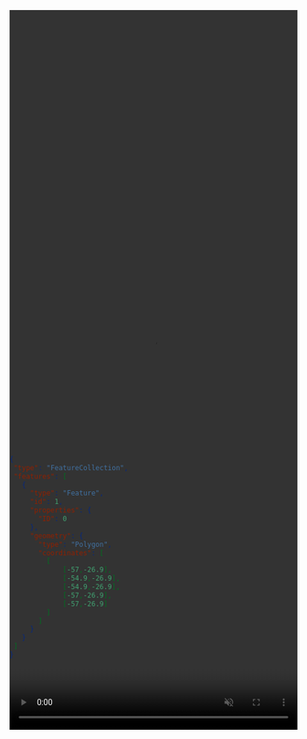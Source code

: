 <div style="position:relative;">
  <video autoplay muted loop style="position: absolute; top: 0; left: 0; width: 100%; height: 100%;">
     <source src="https://youtu.be/RnxFP4xzULk?si=_I7R8PaAvj5k5zSH" type="video/mp4">
  </video>
  
![Typing SVG](https://readme-typing-svg.herokuapp.com/?color=ff007f&size=35&center=true&vCenter=true&width=1000&lines=Hello,+I+am+Lucia!)
<h1>Acerca de mí</h1>
Soy estudiante de Ingeniería en Sistemas de Información apasionada por el desarrollo web Frontend. Me encanta crear interfaces de usuario divertidas y atractivas, y me esfuerzo por mantener una estructura de contenido simple y patrones de diseño limpios en mis proyectos. Disfruto explorando nuevas tecnologías y buscando formas de mejorar las interacciones del usuario.


<!----------------------------------------------------------------------------------------------->
[![Ashutosh's github activity graph](https://github-readme-activity-graph.vercel.app/graph?username=luciabz&bg_color=0d1117&color=ff007f&line=00b3ff&point=f9fafa&area=true&hide_border=true)](https://github.com/ashutosh00710/github-readme-activity-graph)


<div align="center">  
  <img width="49%" height="195px" src="https://github-readme-stats.vercel.app/api?username=luciabz&show_icons=true&count_private=true&hide_border=true&title_color=ff007f&icon_color=ff007f&text_color=c9d1d9&bg_color=0d1117" alt="Lucia's github stats" /> 
  
  <img width="49%" height="195px" src="https://github-readme-stats.vercel.app/api/top-langs/?username=luciabz&layout=compact&hide_border=true&title_color=ff007f&text_color=ff007f&bg_color=0d1117" />
</div> 

<!--------------------------------------------------------------------------------------------->
<p align="center">
 <img  src="https://github-readme-streak-stats.herokuapp.com?user=luciabz&theme=tokyonight_duo&hide_border=true"
</p>
<!-------------------------------------------------------------------------------------------------->
<p align="center"> ¡No dudes en contactarme si quieres hablar sobre colaboraciones, proyectos interesantes o simplemente para charlar sobre desarrollo web!
    <br/><br/><a href="https://www.linkedin.com/in/lucia-b-324a4927a" target="_blank"><img src="https://img.shields.io/badge/-LinkedIn-0A0A0B?logo=linkedin&style=for-the-badge&logoColor=white" alt="LinkedIn Badge" /></a>
    <a href="https://www.instagram.com/lucia_benitez.1/" target="_blank"><img src="https://img.shields.io/badge/-Instagram-0A0A0B?logo=instagram&style=for-the-badge&logoColor=white" alt="Instagram Badge" /></a>
    <a href="https://twitter.com/luciaabtz" target="_blank"><img src="https://img.shields.io/badge/-Twitter-0A0A0B?logo=twitter&style=for-the-badge&logoColor=white" alt="Twitter Badge" /></a>
</p>
<p align="center"><a href="https://t.me/👽" target="_blank"><img src="https://img.shields.io/badge/-Telegram-0A0A0B?logo=telegram&style=for-the-badge&logoColor=white" alt="Telegram Badge" /></a>
    <a href="luciiabz.465@gmail.com" target="_blank"><img src="https://img.shields.io/badge/-ProtonMail-0A0A0B?logo=protonmail&style=for-the-badge&logoColor=white" alt="ProtonMail Badge" /></a>
<p/>

<!----------------------------------------------------------------------------------------------------------->
```mermaid
graph TD;
    Front-End-->HTML;
    Front-End-->CSS;
    Front-End-->JavaScript;
    Front-End-->Astro;
    Front-End-->React;
    Front-End-->Next.js;
    Front-End-->JSON;
    Front-End-->Talwind;
    Front-End-->TypeScript;
    Front-End-->JQuery;
```
```geojson
{
 "type": "FeatureCollection",
 "features": [
   {
     "type": "Feature",
     "id": 1,
     "properties": {
       "ID": 0
     },
     "geometry": {
       "type": "Polygon",
       "coordinates": [
         [
             [-57,-26.9],
             [-54.9,-26.9],
             [-54.9,-26.9],
             [-57,-26.9],
             [-57,-26.9]
         ]
       ]
     }
   }
 ]
}
```
<div align="center">
<br><p align="centre"><b>Visitas</b></p>  
<p align="center"><img align="center" src="https://profile-counter.glitch.me/{luciabz}/count.svg" /></p> 
<br>
</div>

